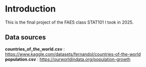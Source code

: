 # Introduction
This is the final project of the FAES class STAT101 I took in 2025.

## Data sources
**countries_of_the_world.csv** : https://www.kaggle.com/datasets/fernandol/countries-of-the-world
**population.csv** :  https://ourworldindata.org/population-growth
